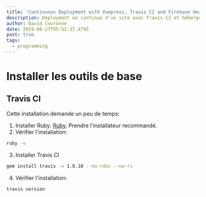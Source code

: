 ```yaml
---
title: 'Continuous Deployment with Vuepress, Travis CI and Firebase Hosting'
description: Déployment en continue d'un site avec Travis CI et hébergement chez Firebase
author: David Couronné
date: 2019-06-27T05:51:37.479Z
post: true
tags:
  - programming
---
```

# Installer les outils de base

## Travis CI

Cette installation demande un peu de temps:

1. Installer Ruby: [Ruby](https://rubyinstaller.org/downloads/). Prendre l'installateur recommandé.
2. Vérifier l'installation:
```bash
ruby -v
```
3. Installer Travis CI
```bash
gem install travis -v 1.8.10 --no-rdoc --no-ri
```
4. Vérifier l'installation:
```bash
travis version
```
 
